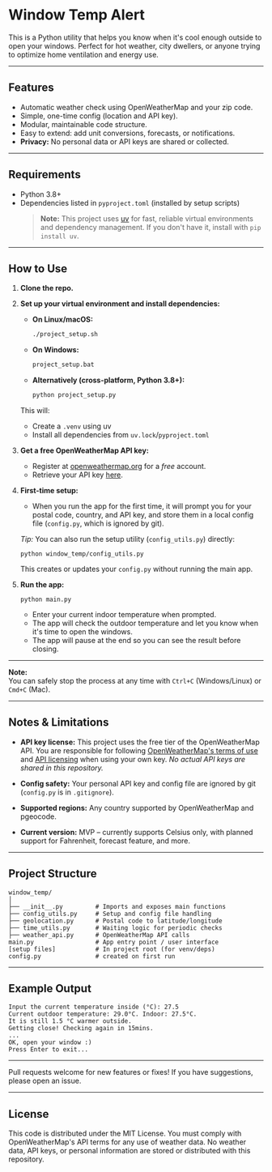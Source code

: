 # Window Temp Alert

This is a Python utility that helps you know when it's cool enough outside to open your windows.
Perfect for hot weather, city dwellers, or anyone trying to optimize home ventilation and energy use.

---

## Features

* Automatic weather check using OpenWeatherMap and your zip code.
* Simple, one-time config (location and API key).
* Modular, maintainable code structure.
* Easy to extend: add unit conversions, forecasts, or notifications.
* **Privacy:** No personal data or API keys are shared or collected.

---

## Requirements

* Python 3.8+
* Dependencies listed in `pyproject.toml` (installed by setup scripts)
  > **Note:** This project uses [uv](https://github.com/astral-sh/uv) for fast, reliable virtual environments and dependency management. If you don't have it, install with `pip install uv`.

---

## How to Use

1. **Clone the repo.**

2. **Set up your virtual environment and install dependencies:**

   * **On Linux/macOS:**

     ```bash
     ./project_setup.sh
     ```

   * **On Windows:**

     ```cmd
     project_setup.bat
     ```

   * **Alternatively (cross-platform, Python 3.8+):**

     ```bash
     python project_setup.py
     ```

   This will:

   * Create a `.venv` using uv
   * Install all dependencies from `uv.lock`/`pyproject.toml`

3. **Get a free OpenWeatherMap API key:**

   * Register at [openweathermap.org](https://home.openweathermap.org/) for a *free* account.
   * Retrieve your API key [here](https://home.openweathermap.org/myservices).

4. **First-time setup:**

   * When you run the app for the first time, it will prompt you for your postal code, country, and API key, and store them in a local config file (`config.py`, which is ignored by git).

   *Tip:*
   You can also run the setup utility (`config_utils.py`) directly:

   ```
   python window_temp/config_utils.py
   ```

   This creates or updates your `config.py` without running the main app.

5. **Run the app:**

   ```
   python main.py
   ```

   * Enter your current indoor temperature when prompted.
   * The app will check the outdoor temperature and let you know when it's time to open the windows.
   * The app will pause at the end so you can see the result before closing.

---
**Note:**  
You can safely stop the process at any time with `Ctrl+C` (Windows/Linux) or `Cmd+C` (Mac).

---

## Notes & Limitations

* **API key license:**
  This project uses the free tier of the OpenWeatherMap API.
  You are responsible for following [OpenWeatherMap's terms of use](https://openweathermap.org/themes/openweathermap/assets/docs/Openweather_website_terms_and_conditions_of_use.pdf) and [API licensing](https://openweather.co.uk/privacy-policy) when using your own key.
  *No actual API keys are shared in this repository.*

* **Config safety:**
  Your personal API key and config file are ignored by git (`config.py` is in `.gitignore`).

* **Supported regions:**
  Any country supported by OpenWeatherMap and pgeocode.

* **Current version:**
  MVP – currently supports Celsius only, with planned support for Fahrenheit, forecast feature, and more.

---

## Project Structure

```
window_temp/
│
├── __init__.py         # Imports and exposes main functions
├── config_utils.py     # Setup and config file handling
├── geolocation.py      # Postal code to latitude/longitude
├── time_utils.py       # Waiting logic for periodic checks
├── weather_api.py      # OpenWeatherMap API calls
main.py                 # App entry point / user interface
[setup files]           # In project root (for venv/deps)
config.py               # created on first run
```

---

## Example Output

```
Input the current temperature inside (°C): 27.5
Current outdoor temperature: 29.0°C. Indoor: 27.5°C.
It is still 1.5 °C warmer outside.
Getting close! Checking again in 15mins.
...
OK, open your window :)
Press Enter to exit...
```

---

Pull requests welcome for new features or fixes!
If you have suggestions, please open an issue.

---

## License

This code is distributed under the MIT License.
You must comply with OpenWeatherMap's API terms for any use of weather data.
No weather data, API keys, or personal information are stored or distributed with this repository.